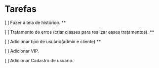 # Tarefas

[ ] Fazer a tela de histórico. **

[ ] Tratamento de erros (criar classes para realizar esses tratamentos). **

[ ] Adicionar tipo de usuário(admin e cliente) **

[ ] Adicionar VIP.

[ ] Adicionar Cadastro de usuário.


